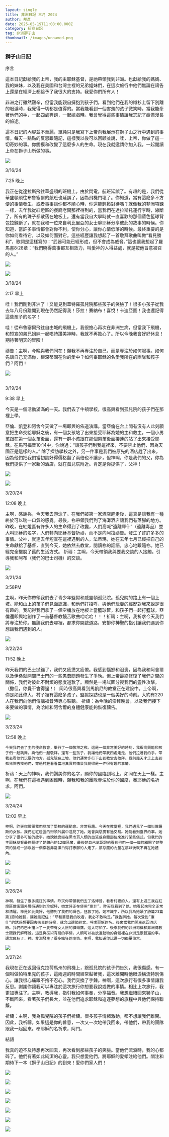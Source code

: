 ```yaml
---
layout: single
title: 非洲日記 三月 2024
author: 邦彥
date: 2025-05-19T11:08:00.000Z
category: 短宣日記
tag: 非洲獅子山
thumbnail: /images/unnamed.png
---
```

### 獅子山日記

序言

這本日記獻給我的上帝，我的主耶穌基督，是祂帶領我到非洲。也獻給我的媽媽、我的妹妹，以及我在美國和台灣主裡的兄弟姐妹們，在這次旅行中他們無論在禱告上還是在經濟上都給予了我很大的支持。我愛你們所有人！

非洲之行雖然艱辛，但當我能親自擁抱到孩子們，看到他們在我的襯衫上留下別離的眼淚時，我覺得一切都是值得的。當我能看到一個害羞的孩子微笑時，當我能牽著他們的手，一起四處奔跑，一起嬉戲時。我會覺得這些事情讓我忘記了疲憊漫長的旅途。

這本日記的內容並不華麗，單純只是我寫下上帝向我展示在獅子山之行中遇到的事情。每天一點點的反思跟隨記，這樣我以後可以回顧並說，哇，上帝，你做了這一切奇妙的事。你觸摸和改變了這麼多人的生命。現在我就邀請你加入我，一起閱讀上帝在獅子山所做的事。

![](/images/unnamed-1-.png)



3/16/24 

7:25 晚上

我正在從達拉斯飛往華盛頓的班機上。由於閃電，航班延誤了。有趣的是，我們從華盛頓飛往布魯塞爾的航班也延誤了，因為飛機門壞了。你知道，當有這麼多不方便的事情發生，或者事事讓你都不順心時，你還能輕鬆對待嗎？就像我的非洲項鍊一樣，去年我從紅燈區的餐廳老闆那裡得到的，當我們在達拉斯托運行李時，線斷了，所有的珠子都散落在地板上。還有當我自大學時就一直喜歡的那個藍色籃球背包拉鍊斷了，就在我和一位來自利比里亞的女士聊耶穌分享彼此的故事的時候。你知道，當許多事情都會對你不利，使你分心，讓你心情低落的時候。最終重要的是你如何看待它，以及如何面對它。這些經歷讓我想起了一首敬拜歌曲叫做“看見勝利”，歌詞是這樣寫的：“武器可能已經形成，但不會成為威脅。”這也讓我想起了羅馬書8:28章：“我們曉得萬事都互相效力，叫愛神的人得益處，就是按他旨意被召的人。”





![](/images/unnamed-2-.png)

![](/images/3.jpg)



3/18/24

2:17 早上

哇！我們剛到非洲了！又能見到華特羅孤兒院那些孩子的笑臉了！很多小孩子從我去年八月份離開到現在仍然記得我！莎拉！賽納布！喜悅！卡迪亞圖！我也還記得這些孩子的名字！

哇！從布魯塞爾飛往自由城的飛機上，我很擔心再次在非洲生病，但當我下飛機，和短宣的弟兄姐妹一起唱詩讚美神時，我就不再擔心了。所以今晚我會好好休息！期待著明天的冒險！

禱告：主啊，今晚與我們同在！願我不再專注於自己，而是專注於如何服事。如何先讓自己充滿你，根深蒂固在你的愛中？如何奉耶穌的名愛我所在的團隊和孩子們？阿們！






![](/images/unnamed-3-.png)

\
3/19/24

9:38 早上

今天是一個活動滿滿的一天。我們去了牛頓學校，很高興看到孤兒院的孩子們在那裡上學。

亞倫、凱登和阿舍今天做了一場即興的佈道演講。當亞倫在台上問有沒有人此刻願意把生命交給耶穌之後，有一個女孩站了出來接受耶穌為她的主和救主。一個小男孩跟在第一個女孩後面，還有一群小孩跟在那個男孩後面接連的站了出來接受耶穌。在馬可福音10:14中，你說過：“讓孩子們到我這裡來，不要禁止他們，因為天國正是這樣的人。” 除了探訪學校之外，另一件事是我們被原先的酒店趕了出來，因為他們把我們當初談好得價格翻了兩倍也不讓步，但神啊，你是我們的父，你為我們提供了一家新的酒店，就在孤兒院附近。肯定是你提供了，父神！





![](/images/unnamed-4-.png)

![](/images/unnamed-5-.png)



3/20/24 

12:08 晚上 

主啊，感謝祢，今天我去游泳了。在我們被第一家酒店趕走後，這真是讓我有一種終於可以喘一口氣的感覺。最後，祢帶領我們到了海灘酒店讓我們有落腳的地方。昨晚，在紅燈區有許多人的生命得到了改變，人們高喊“遠離庫什”（遠離毒品）並大叫耶穌的名字，人們轉向耶穌基督祈禱，而不是向阿拉禱告。發生了許許多多的事情。父神，就連去年短宣在這裡遇到的人，法蒂瑪，她在去年七月已經把自己的生命獻給了基督，直到今天，她依然去教堂，閱讀祢的話語，忠心地跟隨祢。她已經完全擺脫了舊的生活方式。 祈禱：主啊，今天帶領我與要我交談的人接觸。引導我和阿布（我們的巴士司機）的交談。





![](/images/unnamed-6-.png)





3/21/24

3:58PM

主啊，昨天你帶領我們去了青少年監獄和威靈頓孤兒院。孤兒院的路上有一個上坡。能和山上的孩子們見面認識，和他們打招呼，與他們玩耍的經歷對我來說是很有趣的。我記得我們拿了一個空桶放在地板上當籃球筐，和孩子們一起打籃球。亞倫還即興地創作了一首基督教饒舌歌曲哈哈哈！！！祈禱：主啊，我祈求今天我們將專注於你。無論我們去哪裡，都求你開啟道路，安排你神聖的指引讓我們遇到你想讓我們遇到的人。



![](/images/unnamed-7-.png)

3/22/24 

11:52 晚上 

昨天我們的巴士抛錨了，我們又疲憊又疲倦。我感到惱怒和沮喪，因為我和阿舍爾以及伊桑就開關巴士門的一些愚蠢問題發生了爭執。但上帝最終修復了我們之間的關係，我們對彼此不耐煩的態度道歉了。顯然是一場試圖分裂我們的靈性攻擊。（撒但，你覺不會得逞！） 同時很高興看到馬凱尼的教堂正在建設中。上帝啊，你是如此偉大，村子裡有這麼多孩子。監獄探訪也是一個美好的時刻。大約有220人在我們向他們傳講福音時專心聆聽。 祈禱：為今晚的崇拜晚會，以及我們接下來要做的事情，為哈維和阿舍爾的身體健康能夠恢復禱告。




![](/images/unnamed-8-.png)

3/23/24

12:58 晚上

	今天我們去了主的使命教會，舉行了一個敬拜之夜。這是一個非常美好的時刻，我很高興能和孩子們一起跳舞，與他們一起敬拜。還有一些孩子，我讓他們帶我四處走走，他們拉著我的手，帶我去看他們玩耍的地方。孤兒院在上坡，他們通常步行下山到教堂去敬拜。我前幾天才走上去到孤兒院去找他們，穿過村莊看看當地真實的情景我覺得是一件很有趣的事情。

祈禱：天上的神啊，我們讚美你的名字，願你的國臨到地上，如同在天上一樣。主啊，在我們在這裡遇到困難時，願我和我的團隊專注於你的國度，奉耶穌的名祈求。阿們。

![](/images/unnamed-9-.png)



3/24/24

12:02 早上

	神啊，昨天你帶領我們參加了學校的運動會。非常有趣。今天在教堂裡，我們遇見了一個叫做羅斯的女孩。我們在紅燈區的街頭外展中遇見了她。她曾與惡魔有過交易。她能看到靈界的事。她分享了很多可怕的故事。她說她曾經在黑市買人類的血液或身體部位來進行某些儀式。但我們的主耶穌基督最終驅逐了她體內的12個惡魔，最後她自己承認說他看到他們一個一個的離開了她整齊的排成一排跟著一個穿著非常潔白得打赤腳的人走了，那惡魔的力量在那以後就不再在她體內。



![](/images/unnamed-10-.png)

![](/images/unnamed-11-.png)





![](/images/unnamed-12-.png)

3/26/24

	神啊，發生了很多瘋狂的事情。昨天你帶領我們去了洛博普，看看村裡的人。還有上週三我在紅燈區做街頭外展時遇到的珍妮特，她當時正在使用“庫什”。昨天我看到了她。她看起來完全正常和清醒。神是如此美好，他聽到了我們的禱告，拯救了她。她不識字，所以我為她讀了詩篇23篇第1節給她聽，讓她能記住：“耶和華是我的牧者，我必不致缺乏。”我告訴她，每次受到”庫什“的誘惑想要回去吸毒的時候，就念出這節經文，呼求耶穌的名。後來當我們開車返回酒店時。我們的巴士撞上了一隻帶有女人臉的貓頭鷹，這太可怕了。後來我們的非洲司機和非洲傳教士跟我們解釋說，這是與巫術有關的事情，人類可以被放進動物的身體裡在非洲是很普遍的事。這太瘋狂了，神。非洲發生了很多瘋狂的事情。主啊，我知道你比這一切都要偉大。

![](/images/unnamed-13-.png)

3/27/24

我現在正在返回俄克拉荷馬州的飛機上，跟孤兒院的孩子們告別，我很傷感。有一個叫做帕特里克的孩子，這兩週的時間經常黏著我，這次離開時他眼淚橫流特別傷心。讓我很心痛跟不捨不忍心。我們交換了手鍊。神啊，這次旅行有很多事情讓我反思。謝謝你讓我可以專注於這次旅行你想要我說或做的事情。相比上次旅行，我更加專注了。主啊，教導我，指引我如何事奉，分享福音。我想繼續回來獅子山，不斷回來，看著孩子們長大，並在他們追求耶穌和追逐夢想的旅程中與他們保持聯繫。

祈禱：主啊，我為孤兒院的孩子們祈禱。很多孩子情緒激動，都不想讓我們離開。因此，我祈禱。如果這是你的旨意，一次又一次地帶我回來，帶他們，帶我的團隊跟我一起回來。奉耶穌的名祈求，阿門。


結語

我真的迫不及待想再次回去，再次看到那些孩子的笑臉。當他們流淚時，我的心都碎了。他們有著如此純潔的心靈。我只想愛他們，將耶穌的愛傾注給他們。關注和期待下一本《獅子山日記》的到來！愛你們家人們！



![](/images/unnamed-14-.png)

![](/images/unnamed-15-.png)

![](/images/unnamed-16-.png)

![](/images/unnamed-17-.png)

![](/images/unnamed-18-.png)

![](/images/unnamed-19-.png)

![](/images/unnamed-20-.png)
